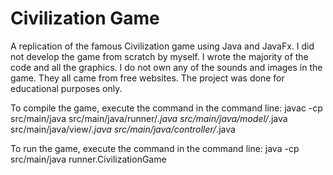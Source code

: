 # Civilization Game
A replication of the famous Civilization game using Java and JavaFx. I did not develop the game
from scratch by myself. I wrote the majority of the code and all the graphics. I do not own any of the sounds and images in the game. They all came from free websites. The project was done for educational purposes only.

To compile the game, execute the command in the command line:
javac -cp src/main/java src/main/java/runner/*.java src/main/java/model/*.java src/main/java/view/*.java src/main/java/controller/*.java

To run the game, execute the command in the command line:
java -cp src/main/java runner.CivilizationGame

